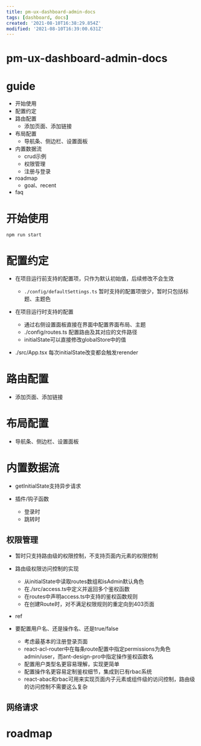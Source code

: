 ```yaml
---
title: pm-ux-dashboard-admin-docs
tags: [dashboard, docs]
created: '2021-08-10T16:38:29.854Z'
modified: '2021-08-10T16:39:00.631Z'
---
```


# pm-ux-dashboard-admin-docs

# guide

- 开始使用
- 配置约定
- 路由配置
  - 添加页面、添加链接
- 布局配置
  - 导航条、侧边栏、设置面板
- 内置数据流
  - crud示例
  - 权限管理
  - 注册与登录
- roadmap
  - goal、recent
- faq
# 开始使用

```
npm run start
```

# 配置约定
- 在项目运行前支持的配置项，只作为默认初始值，后续修改不会生效
  - `./config/defaultSettings.ts` 暂时支持的配置项很少，暂时只包括标题、主题色

- 在项目运行时支持的配置
  - 通过右侧设置面板直接在界面中配置界面布局、主题
  - ./config/routes.ts 配置路由及其对应的文件路径
  - initialState可以直接修改globalStore中的值

- ./src/App.tsx 每次initialState改变都会触发rerender
# 路由配置
- 添加页面、添加链接
# 布局配置
- 导航条、侧边栏、设置面板
# 内置数据流
- getInitialState支持异步请求

- 插件/钩子函数
  - 登录时
  - 跳转时

## 权限管理

- 暂时只支持路由级的权限控制，不支持页面内元素的权限控制

- 路由级权限访问控制的实现
  - 从initialState中读取routes数组和isAdmin默认角色
  - 在./src/access.ts中定义并返回多个鉴权函数
  - 在routes中声明access.ts中支持的鉴权函数规则
  - 在创建Route时，对不满足权限规则的重定向到403页面

- ref
- 要配置用户名、还是操作名、还是true/false
  - 考虑最基本的注册登录页面
  - react-acl-router中在每条route配置中指定permissions为角色admin/user，而ant-design-pro中指定操作鉴权函数名
  - 配置用户类型名更容易理解，实现更简单
  - 配置操作名更容易定制鉴权细节，集成到已有rbac系统
  - react-abac和rbac可用来实现页面内子元素或组件级的访问控制，路由级的访问控制不需要这么复杂

## 网络请求

# roadmap
